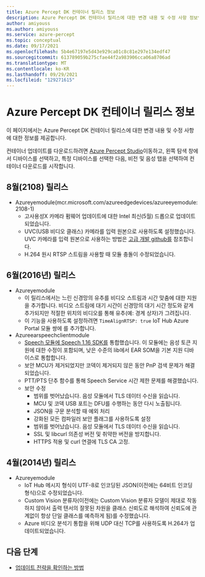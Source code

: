 ```yaml
---
title: Azure Percept DK 컨테이너 릴리스 정보
description: Azure Percept DK 컨테이너 릴리스에 대한 변경 내용 및 수정 사항 정보입니다.
author: amiyouss
ms.author: amiyouss
ms.service: azure-percept
ms.topic: conceptual
ms.date: 09/17/2021
ms.openlocfilehash: 5b4e67197e5d43e929ca01c8c81e297e134edf47
ms.sourcegitcommit: 613789059b275cfae44f2a983906cca06a8706ad
ms.translationtype: MT
ms.contentlocale: ko-KR
ms.lasthandoff: 09/29/2021
ms.locfileid: "129271615"
---
```

# <a name="azure-percept-dk-container-release-notes"></a>Azure Percept DK 컨테이너 릴리스 정보

이 페이지에서는 Azure Percept DK 컨테이너 릴리스에 대한 변경 내용 및 수정 사항에 대한 정보를 제공합니다.

컨테이너 업데이트를 다운로드하려면 [Azure Percept Studio](https://ms.portal.azure.com/#blade/AzureEdgeDevices/main/overview)이동하고, 왼쪽 탐색 창에서 디바이스를 선택하고, 특정 디바이스를 선택한 다음, 비전 및 음성 탭을 선택하여 컨테이너 다운로드를 시작합니다. 

## <a name="august-2108-release"></a>8월(2108) 릴리스

- Azureyemodule(mcr.microsoft.com/azureedgedevices/azureeyemodule:2108-1)
    - 고사용성X 카메라 펌웨어 업데이트에 대한 Intel 최신(5월) 드롭으로 업데이트되었습니다. 
    - UVC(USB 비디오 클래스) 카메라를 입력 원본으로 사용하도록 설정했습니다. UVC 카메라를 입력 원본으로 사용하는 방법은 [고급 개발 github를](https://github.com/microsoft/azure-percept-advanced-development/tree/main/azureeyemodule#using-uvcusb-video-class-camera-as-input-source) 참조합니다. 
    - H.264 원시 RTSP 스트림을 사용할 때 모듈 충돌이 수정되었습니다.

## <a name="june-2106-release"></a>6월(2016년) 릴리스

- Azureyemodule
    - 이 릴리스에서는 느린 신경망의 유추를 비디오 스트림과 시간 맞춤에 대한 지원을 추가합니다. 비디오 스트림에 대기 시간이 신경망의 대기 시간 정도와 같게 추가되지만 적절한 위치의 비디오를 통해 유추(예: 경계 상자)가 그려집니다. 
    - 이 기능을 사용하도록 설정하려면 `TimeAlignRTSP: true` IoT Hub Azure Portal 모듈 쌍에 를 추가합니다.
- Azureearspeechclientmodule
    - [Speech 모듈에 Speech 1.16 SDK를](../cognitive-services/speech-service/devices-sdk-release-notes.md) 통합했습니다. 이 모듈에는 음성 토큰 지원에 대한 수정이 포함되며, 낮은 수준의 lib에서 EAR SOM을 기본 지원 디바이스로 통합합니다.
    - 보안 MCU가 제거되었지만 코덱이 제거되지 않은 동안 PnP 검색 문제가 해결되었습니다.
    - PTT/PTS 단추 함수를 통해 Speech Service 시간 제한 문제를 해결했습니다.
    - 보안 수정
        - 범위를 벗어났습니다. 음성 모듈에서 TLS 데이터 수신을 읽습니다.
        - MCU 및 코덱 USB 포트는 DFU를 수행하는 동안 다시 노출됩니다.
        - JSON을 구문 분석할 때 예외 처리
        - 강화된 모든 컴파일러 보안 플래그를 사용하도록 설정
        - 범위를 벗어났습니다. 음성 모듈에서 TLS 데이터 수신을 읽습니다.
        - SSL 및 libcurl 의존성 버전 및 취약한 버전을 방지합니다.
        - HTTPS 적용 및 curl 연결에 TLS CA 고정.

## <a name="april-2104-release"></a>4월(2014년) 릴리스

- Azureyemodule
    - IoT Hub 메시지 형식이 UTF-8로 인코딩된 JSON(이전에는 64비트 인코딩 형식)으로 수정되었습니다.
    - Custom Vision 분류자(이전에는 Custom Vision 분류자 모델이 제대로 작동하지 않아서 출력 텐서의 잘못된 차원을 클래스 신뢰도로 해석하여 신뢰도에 관계없이 항상 단일 클래스를 예측하게 됨)를 수정했습니다.
    - Azure 비디오 분석기 통합을 위해 UDP 대신 TCP를 사용하도록 H.264가 업데이트되었습니다.

## <a name="next-steps"></a>다음 단계

- [업데이트 전략을 확인하는 방법](./how-to-determine-your-update-strategy.md)
